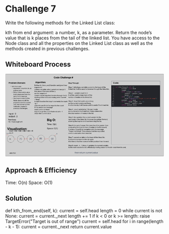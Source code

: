 # Challenge 7

Write the following methods for the Linked List class:

kth from end
argument: a number, k, as a parameter.
Return the node’s value that is k places from the tail of the linked list.
You have access to the Node class and all the properties on the Linked List class as well as the methods created in previous challenges.

## Whiteboard Process

![Code Challange 7](./Screenshots/cc7.png)

## Approach & Efficiency

Time: O(n)
Space: O(1)

## Solution

def kth_from_end(self, k):
        current = self.head
        length = 0
        while current is not None:
            current = current._next
            length += 1
        if k < 0 or k >= length:
            raise TargetError("Target is out of range")
        current = self.head
        for i in range(length - k - 1):
            current = current._next
        return current.value
